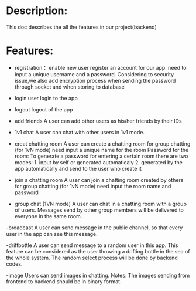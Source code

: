 # Description:
This doc describes the all the features in our project(backend)

# Features:
- registration：
enable new user register an account for our app.
need to input a unique username and a password.
Considering to security issue,we also add encryption process when sending the password through socket and when storing to database  

- login
user login to the app

- logout
logout of the app

- add friends
A user can add other users as his/her friends by their IDs

- 1v1 chat
A user can chat with other users in 1v1 mode.

- creat chatting room
A user can create a chatting room for group chatting (for 1vN mode)
need input a unique name for the room
Password for the room:
To generate a password for entering a certain room there are two modes:
                      1. input by self or generated automaticaly 
                      2. generated by the app automatically and send to the user who create it

- join a chatting room
A user can join a chatting room created by others for group chatting (for 1vN mode)
need input the room name and password

- group chat (1VN mode)
A user can chat in a chatting room  with a group of users.
Messages send by other group members will be delivered to everyone in the same room.

-broadcast
A user can send message in the public channel, so that every user in the app can see this message. 

-driftbottle
A user can send message to a random user in this app. 
This feature can be considered as the user throwing a drifting bottle in the sea of the whole system. 
The random select process will be done by backend codes.

-image
Users can send images in chatting. 
Notes: The images sending from frontend to backend should be in binary format.

